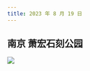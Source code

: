 ```yaml
---
title: 2023 年 8 月 19 日
---
```


## 南京 萧宏石刻公园

![](http://r.photo.store.qq.com/psc?/V12to3FW3aSvFz/bqQfVz5yrrGYSXMvKr.cqZzZaJ*6Q77QaUJXwIbxYxttJ55pLl9BcL3EL1PGcX6*CmD*rOwrrpz.65YChYOHsCcMsa66gMAKG7qepOwfG4k!/r)
